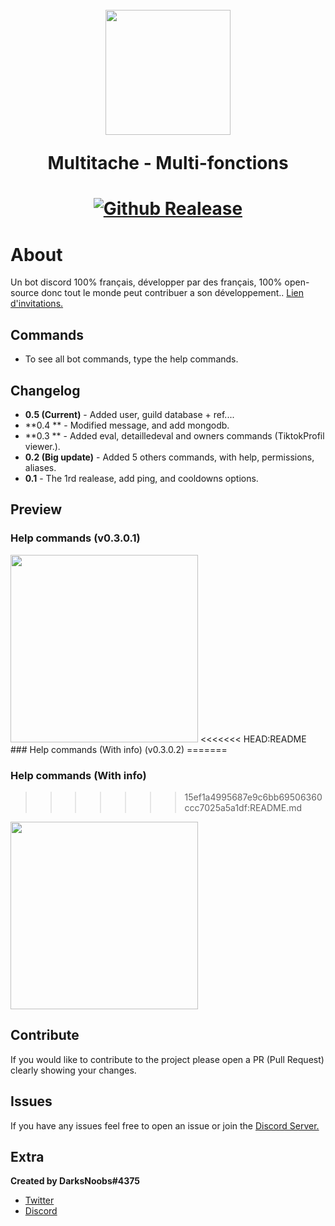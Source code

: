 <h1 align="center">
    <br>
    <img src="https://cdn.discordapp.com/avatars/866998645365669898/4f48c8517ef5e830ed310ac348a37a5f.png?size=128"height="200">
    <br>
    <p>Multitache
 - Multi-fonctions</p>
<h1>
<p align="center">
    <a href="https://github.com/DarksNoobsDev/multitache-dev/realease">
       <img alt="Github Realease" src="https://img.shields.io/github/release/DarksNoobsDev/multitache-dev.svg">
    </a>
</p>

# About
Un bot discord 100% français, développer par des français, 100% open-source donc tout le monde peut contribuer a son développement.. [Lien d'invitations.](https://discord.com/api/oauth2/authorize?client_id=866998645365669898&permissions=8&scope=bot%20applications.commands)

## Commands 
* To see all bot commands, type the help commands.

## Changelog
* **0.5 (Current)** - Added user, guild database + ref....
* **0.4 ** - Modified message, and add mongodb.
* **0.3 ** - Added eval, detailledeval and owners commands (TiktokProfil viewer.).
* **0.2 (Big update)** - Added 5 others commands, with help, permissions, aliases.
* **0.1** - The 1rd realease, add ping, and cooldowns options.

## Preview
### Help commands (v0.3.0.1)
<img src="https://i.imgur.com/iQ6Pc7g.png" height="300">
<<<<<<< HEAD:README
### Help commands (With info) (v0.3.0.2)
=======

### Help commands (With info)
>>>>>>> 15ef1a4995687e9c6bb69506360ccc7025a5a1df:README.md
<img src="https://i.imgur.com/tQPMVPg.png" height="300">

## Contribute
If you would like to contribute to the project please open a PR (Pull Request) clearly showing your changes.

## Issues
If you have any issues feel free to open an issue or join the [Discord Server.](https://discord.gg/2wDu9z2TeJ)

## Extra
__Created by DarksNoobs#4375__
* [Twitter](https://twitter.com/DarksNoobsG)
* [Discord](https://discord.gg/2wDu9z2TeJ)
</br>
